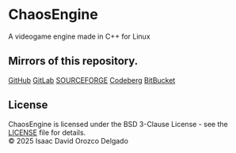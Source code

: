 # ChaosEngine
A videogame engine made in C++ for Linux

## Mirrors of this repository.
[GitHub](https://github.com/RedWare-Interactive/ChaosEngine)
[GitLab](https://gitlab.com/redware-interactive/chaosengine)
[SOURCEFORGE](https://sourceforge.net/p/chaos-engine/code)
[Codeberg](https://codeberg.org/RedWare/ChaosEngine)
[BitBucket](https://bitbucket.org/reisywah/chaosengine)

## License
ChaosEngine is licensed under the BSD 3-Clause License - see the [LICENSE](LICENSE) file for details.<br>
© 2025 Isaac David Orozco Delgado
